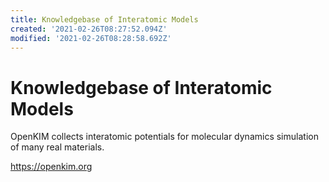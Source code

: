 ```yaml
---
title: Knowledgebase of Interatomic Models
created: '2021-02-26T08:27:52.094Z'
modified: '2021-02-26T08:28:58.692Z'
---
```


# Knowledgebase of Interatomic Models

OpenKIM collects interatomic potentials for molecular dynamics simulation of many real materials.

https://openkim.org
